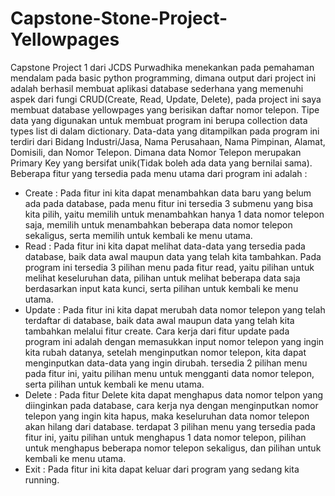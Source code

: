 # Capstone-Stone-Project-Yellowpages
Capstone Project 1 dari JCDS Purwadhika menekankan pada pemahaman mendalam pada basic python programming, dimana output dari project ini adalah berhasil membuat aplikasi database sederhana yang memenuhi aspek dari fungi CRUD(Create, Read, Update, Delete), pada project ini saya membuat database yellowpages yang berisikan daftar nomor telepon. Tipe data yang digunakan untuk membuat program ini berupa collection data types list di dalam dictionary. Data-data yang ditampilkan pada program ini terdiri dari Bidang Industri/Jasa, Nama Perusahaan, Nama Pimpinan, Alamat, Domisili, dan Nomor Telepon. Dimana data Nomor Telepon merupakan Primary Key yang bersifat unik(Tidak boleh ada data yang bernilai sama).
Beberapa fitur yang tersedia pada menu utama dari program ini adalah :
- Create : Pada fitur ini kita dapat menambahkan data baru yang belum ada pada database, pada menu fitur ini tersedia 3 submenu yang bisa kita pilih, yaitu memilih untuk menambahkan hanya 1 data nomor telepon saja, memilih untuk menambahkan beberapa data nomor telepon sekaligus, serta memilih untuk kembali ke menu utama.
- Read : Pada fitur ini kita dapat melihat data-data yang tersedia pada database, baik data awal maupun data yang telah kita tambahkan. Pada program ini tersedia 3 pilihan menu pada fitur read, yaitu pilihan untuk melihat keseluruhan data, pilihan untuk melihat beberapa data saja berdasarkan input kata kunci, serta pilihan untuk kembali ke menu utama.
- Update : Pada fitur ini kita dapat merubah data nomor telepon yang telah terdaftar di database, baik data awal maupun data yang telah kita tambahkan melalui fitur create. Cara kerja dari fitur update pada program ini adalah dengan memasukkan input nomor telepon yang ingin kita rubah datanya, setelah menginputkan nomor telepon, kita dapat menginputkan data-data yang ingin dirubah. tersedia 2 pilihan menu pada fitur ini, yaitu pilihan menu untuk mengganti data nomor telepon, serta pilihan untuk kembali ke menu utama.
- Delete : Pada fitur Delete kita dapat menghapus data nomor telpon yang diinginkan pada database, cara kerja nya dengan menginputkan nomor telepon yang ingin kita hapus, maka keseluruhan data nomor telepon akan hilang dari database. terdapat 3 pilihan menu yang tersedia pada fitur ini, yaitu pilihan untuk menghapus 1 data nomor telepon, pilihan untuk menghapus beberapa nomor telepon sekaligus, dan pilihan untuk kembali ke menu utama.
- Exit : Pada fitur ini kita dapat keluar dari program yang sedang kita running.
